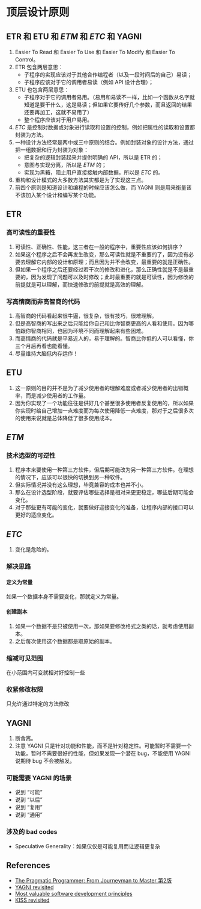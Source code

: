 # 顶层设计原则


## ETR 和 ETU 和 $ETM$ 和 $ETC$ 和 YAGNI
1. Easier To Read 和 Easier To Use 和 Easier To Modify 和 Easier To Control。
2. ETR 包含两层意思：
    * 子程序的实现应该对于其他合作编程者（以及一段时间后的自己）易读；
    * 子程序应该对于它的调用者易读（例如 API 设计合理）；
3. ETU 也包含两层意思：
    * 子程序对于它的调用者易用。（易用和易读不一样，比如一个函数从名字就知道是要干什么，这是易读；但如果它要传好几个参数，而且返回的结果还要再加工，这就不易用了）
    * 整个程序应该对于用户易用。
3. $ETC$ 是控制对数据或对象进行读取和设置的控制，例如把属性的读取和设置都封装为方法。
4. 一种设计方法经常是两中或三中原则的结合。例如封装对象的设计方法，通过把一组数据和行为封装为对象：
    * 把复杂的逻辑封装起来并提供明确的 API，所以是 ETR 的；
    * 意图与实现分离，所以是 $ETM$ 的；
    * 实现为黑箱，阻止用户直接接触内部数据，所以是 $ETC$ 的。
5. 重构和设计模式的大多数方法其实都是为了实现这三点。
6. 前四个原则是知道设计和编程的时候应该怎么做，而 YAGNI 则是用来衡量该不该加入某个设计和编写某个功能。


## ETR
### 高可读性的重要性
1. 可读性、正确性、性能，这三者在一般的程序中，重要性应该如何排序？
2. 如果这个程序之后不会再发生改变，那么可读性就是不重要的了，因为没有必要去理解它内部的设计和原理；而且因为并不会改变，最重要的就是正确性。
3. 但如果一个程序之后还要经过若干次的修改和进化，那么正确性就是不是最重要的，因为发现了问题可以及时修改；此时最重要的就是可读性，因为修改的前提就是可以理解，而快速修改的前提就是高效的理解。

### 写高情商而非高智商的代码
1. 高智商的代码看起来很牛逼，很复杂，很有技巧，很难理解。
2. 但是高智商的写出来之后只能给你自己和比你智商更高的人看和使用。因为哪怕跟你智商相同，也因为环境不同而理解起来有些困难。
3. 而高情商的代码就是平易近人的，易于理解的。智商比你低的人可以看懂，你三个月后再看也能看懂。
4. 尽量维持大脑低内存运作！


## ETU
1. 这一原则的目的并不是为了减少使用者的理解难度或者减少使用者的出错概率，而是减少使用者的工作量。
2. 因为你实现了一个功能往往是供好几个甚至很多使用者反复使用的，所以如果你实现时给自己增加一点难度而为每次使用降低一点难度，那对于之后很多次的使用来说就是总体降低了很多使用成本。


## $ETM$
### 技术选型的可逆性
1. 程序本来要使用一种第三方软件，但后期可能改为另一种第三方软件。在理想的情况下，应该可以很快的切换到另一种软件。
2. 但实际情况并没有这么理想，毕竟兼容的成本也并不小。
3. 那么在设计选型阶段，就要评估哪些选择是相对来更更稳定，哪些后期可能会变化。
4. 对于那些更有可能的变化，就要做好迎接变化的准备，让程序内部的接口可以更好的适应变化。


## $ETC$
1. 变化是危险的。

### 解决思路
#### 定义为常量
如果一个数据本身不需要变化，那就定义为常量。

#### 创建副本
1. 如果一个数据不是只被使用一次，那如果要修改格式之类的话，就考虑使用副本。
2. 之后每次使用这个数据都是取原始的副本。

### 缩减可见范围
在小范围内可变就相对好控制一些

### 收紧修改权限
只允许通过特定的方法修改


## YAGNI
1. 断舍离。
2. 注意 YAGNI 只是针对功能和性能，而不是针对稳定性。可能暂时不需要一个功能，暂时不需要很好的性能，但如果发现一个潜在 bug，不能使用 YAGNI 说期待 bug 不会被触发。

### 可能需要 YAGNI 的场景
* 说到 “可能”
* 说到 “以后”
* 说到 “复用”
* 说到 “通用”

### 涉及的 bad codes
* Speculative Generality：如果仅仅是可能复用而让逻辑更复杂


## References
* [The Pragmatic Programmer: From Journeyman to Master 第2版](https://book.douban.com/subject/35006892/)
* [YAGNI revisited](https://enterprisecraftsmanship.com/posts/yagni-revisited/)
* [Most valuable software development principles](https://enterprisecraftsmanship.com/posts/most-valuable-software-development-principles/)
* [KISS revisited](https://enterprisecraftsmanship.com/posts/kiss-revisited/)
